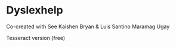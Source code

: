 # Dyslexhelp
Co-created with See Kaishen Bryan & Luis Santino Maramag Ugay

Tesseract version (free)
